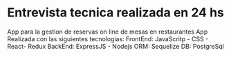 #  Entrevista tecnica realizada en 24 hs
App para la gestion de reservas on line de mesas en restaurantes
App Realizada con las siguientes tecnologias:
FrontEnd: JavaScritp - CSS - React- Redux 
BackEnd: ExpressJS - Nodejs
ORM: Sequelize
DB: PostgreSql 

